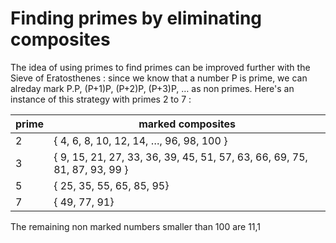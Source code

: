 # Finding primes by eliminating composites

The idea of using primes to find primes can be improved further with the Sieve of Eratosthenes : since we know that a number P is prime, we can alreday mark P.P, (P+1)P, (P+2)P, (P+3)P, … as non primes. Here's an instance of this strategy with primes 2 to 7 :

| prime | marked composites |
| ----- | ------------------|
| 2    | { 4, 6, 8, 10, 12, 14, …, 96, 98, 100 }|
| 3    | { 9, 15, 21, 27, 33, 36, 39, 45, 51, 57, 63, 66, 69, 75, 81, 87, 93, 99 }|
| 5    | { 25, 35, 55, 65, 85, 95} |
| 7    | { 49, 77, 91} |

The remaining non marked numbers smaller than 100 are 11,1



